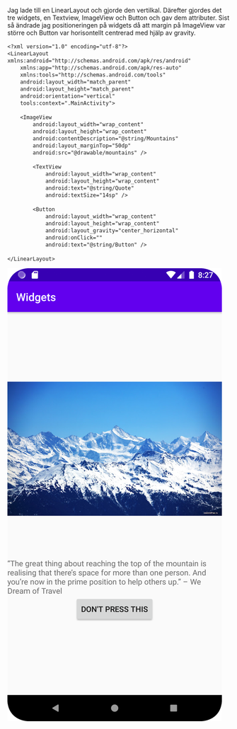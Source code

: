 
Jag lade till en LinearLayout och gjorde den vertilkal. Därefter gjordes det tre widgets, en Textview, ImageView och Button och gav dem attributer.
Sist så ändrade jag positioneringen på widgets då att margin på ImageView var större och Button var horisontellt centrerad med hjälp av gravity.

```
<?xml version="1.0" encoding="utf-8"?>
<LinearLayout xmlns:android="http://schemas.android.com/apk/res/android"
    xmlns:app="http://schemas.android.com/apk/res-auto"
    xmlns:tools="http://schemas.android.com/tools"
    android:layout_width="match_parent"
    android:layout_height="match_parent"
    android:orientation="vertical"
    tools:context=".MainActivity">

    <ImageView
        android:layout_width="wrap_content"
        android:layout_height="wrap_content"
        android:contentDescription="@string/Mountains"
        android:layout_marginTop="50dp"
        android:src="@drawable/mountains" />

        <TextView
            android:layout_width="wrap_content"
            android:layout_height="wrap_content"
            android:text="@string/Quote"
            android:textSize="14sp" />

        <Button
            android:layout_width="wrap_content"
            android:layout_height="wrap_content"
            android:layout_gravity="center_horizontal"
            android:onClick=""
            android:text="@string/Button" />

</LinearLayout>
```



![](Screenshot_20220417_222719.png)

